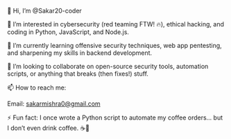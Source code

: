 👋 Hi, I’m @Sakar20-coder

👀 I’m interested in cybersecurity (red teaming FTW! 🔥), ethical hacking, and coding in Python, JavaScript, and Node.js.

🌱 I’m currently learning offensive security techniques, web app pentesting, and sharpening my skills in backend development.

💞️ I’m looking to collaborate on open-source security tools, automation scripts, or anything that breaks (then fixes!) stuff.

📫 How to reach me:

Email: sakarmishra0@gmail.com

⚡ Fun fact: I once wrote a Python script to automate my coffee orders… but I don’t even drink coffee. ☕🐍
<!---
Sakar20-coder/Sakar20-coder is a ✨ special ✨ repository because its `README.md` (this file) appears on your GitHub profile.
You can click the Preview link to take a look at your changes.
--->
